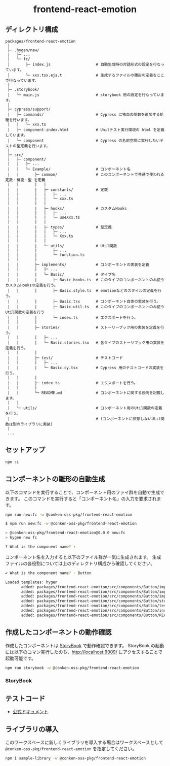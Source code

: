 <h1 align="center">frontend-react-emotion</h1>

## ディレクトリ構成

```
packages/frontend-react-emotion
 |
 ├─ .hygen/new/
 |   ├─ ...
 │   └─ fc/
 │       ├─ index.js                    # 自動生成時の対話形式の設定を行なっています。
 │       └─ xxx.tsx.ejs.t               # 生成するファイルの雛形の定義をここで行なっています。
 |
 ├─ .storybook/
 |   └─ main.js                         # storybook 用の設定を行なっています。
 |
 ├─ cypress/support/
 |   ├─ commands/                       # Cypress に独自の関数を追加する処理を行います。
 |   |   └─ xxx.ts
 |   ├─ component-index.html            # Unitテスト実行環境の html を定義しています。
 |   └─ component                       # Cypress の名前空間に実行したいテストの型定義を行います。
 |
 ├─ src/
 |   ├─ component/
 |   |   ├─ ...
 |   |   └─ Example/                    # コンポーネント名
 |   |       ├─ common/                 # このコンポーネントで共通で使われる 定数・機能・型 を定義
 |   |       |   |
 |   |       |   ├─ constants/          # 定数
 |   |       |   |   ├─ ...
 |   |       |   |   └─ xxx.ts
 |   |       |   |
 |   |       |   ├─ hooks/              # カスタムHooks
 |   |       |   |   ├─ ...
 |   |       |   |   └─ useXxx.ts
 |   |       |   |
 |   |       |   ├─ types/              # 型定義
 |   |       |   |   ├─ ...
 |   |       |   |   └─ Xxx.ts
 |   |       |   |
 |   |       |   └─ utils/              # Util関数
 |   |       |       ├─ ...
 |   |       |       └─ function.ts
 |   |       |
 |   |       ├─ implements/             # コンポーネントの実装を定義
 |   |       |   ├─ ...
 |   |       |   └─ Basic/              # タイプ名
 |   |       |       ├─ Basic.hooks.ts  # このタイプのコンポーネントのみ使うカスタムHooksの定義を行う。
 |   |       |       ├─ Basic.style.ts  # emotionなどのスタイルの定義を行う。
 |   |       |       ├─ Basic.tsx       # コンポーネント自体の実装を行う。
 |   |       |       ├─ Basic.util.ts   # このタイプのコンポーネントのみ使うUtil関数の定義を行う
 |   |       |       └─ index.ts        # エクスポートを行う。
 |   |       |
 |   |       ├─ stories/                # ストーリーブック用の実装を定義を行う。
 |   |       |   ├─ ...
 |   |       |   └─ Basic.stories.tsx   # 各タイプのストーリブック用の実装を定義を行う。
 |   |       |
 |   |       ├─ test/                   # テストコード
 |   |       |   ├─ ...
 |   |       |   └─ Basic.cy.tsx        # Cypress 用のテストコードの実装を行う。
 |   |       |
 |   |       ├─ index.ts                # エクスポートを行う。
 |   |       |
 |   |       └─ README.md               # コンポーネントに関する説明を記載します。
 |   |
 |   └─ utils/                          # コンポーネント用のUtil関数の定義を行う。
 |                                      # (コンポーネントに依存しないUtil関数は別のライブラリに実装)
 |
 ...
```

## セットアップ

```sh
npm ci
```

## コンポーネントの雛形の自動生成

以下のコマンドを実行することで、コンポーネント用のファイ群を自動で生成できます。
このコマンドを実行すると「コンポーネント名」の入力を要求されます。

```sh
npm run new:fc -w @conken-oss-pkg/frontend-react-emotion
```

```sh
$ npm run new:fc -w @conken-oss-pkg/frontend-react-emotion

> @conken-oss-pkg/frontend-react-emotion@0.0.0 new:fc
> hygen new fc

? What is the component name? ›
```

コンポーネント名を入力すると以下のファイル群が一気に生成されます。
生成ファイルの各役割については上のディレクトリ構成から確認してください。

```sh
✔ What is the component name? · Button

Loaded templates: hygen
       added: packages/frontend-react-emotion/src/components/Button/implements/Basic/Basic.style.tsx
       added: packages/frontend-react-emotion/src/components/Button/implements/Basic/Basic.tsx
       added: packages/frontend-react-emotion/src/components/Button/implements/Basic/inex.ts
       added: packages/frontend-react-emotion/src/components/Button/stories/Basic.stories.tsx
       added: packages/frontend-react-emotion/src/components/Button/test/Basic.cy.tsx
       added: packages/frontend-react-emotion/src/components/Button/index.ts
       added: packages/frontend-react-emotion/src/components/Button/README.md
```

## 作成したコンポーネントの動作確認

作成したコンポーネントは [StoryBook](https://storybook.js.org/) で動作確認できます。
StoryBook の起動には以下のコマン実行したのち、[http://localhost:9009/](http://localhost:9009/) にアクセスすることで起動可能です。

```sh
npm run storybook -w @conken-oss-pkg/frontend-react-emotion
```

### StoryBook

## テストコード

- [公式ドキュメント](https://docs.cypress.io/guides/component-testing/testing-react#Selecting-the-Stepper-Component)

## ライブラリの導入

このワークスペースに新しくライブラリを導入する場合はワークスペースとして `@conken-oss-pkg/frontend-react-emotion` を指定してください。

```sh
npm i sample-library -w @conken-oss-pkg/frontend-react-emotion
```
